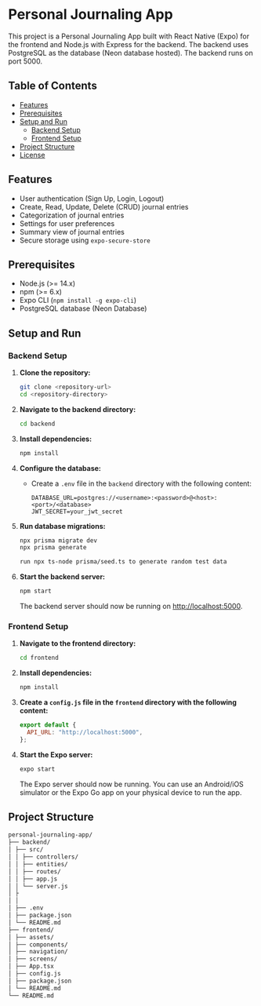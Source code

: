 # Personal Journaling App

This project is a Personal Journaling App built with React Native (Expo) for the frontend and Node.js with Express for the backend. The backend uses PostgreSQL as the database (Neon database hosted). The backend runs on port 5000.

## Table of Contents

- [Features](#features)
- [Prerequisites](#prerequisites)
- [Setup and Run](#setup-and-run)
  - [Backend Setup](#backend-setup)
  - [Frontend Setup](#frontend-setup)
- [Project Structure](#project-structure)
- [License](#license)

## Features

- User authentication (Sign Up, Login, Logout)
- Create, Read, Update, Delete (CRUD) journal entries
- Categorization of journal entries
- Settings for user preferences
- Summary view of journal entries
- Secure storage using `expo-secure-store`

## Prerequisites

- Node.js (>= 14.x)
- npm (>= 6.x)
- Expo CLI (`npm install -g expo-cli`)
- PostgreSQL database (Neon Database)

## Setup and Run

### Backend Setup

1. **Clone the repository:**

   ```sh
   git clone <repository-url>
   cd <repository-directory>
   ```

2. **Navigate to the backend directory:**

   ```sh
   cd backend
   ```

3. **Install dependencies:**

   ```sh
   npm install
   ```

4. **Configure the database:**

   - Create a `.env` file in the `backend` directory with the following content:
     ```env
     DATABASE_URL=postgres://<username>:<password>@<host>:<port>/<database>
     JWT_SECRET=your_jwt_secret
     ```

5. **Run database migrations:**

   ```sh
   npx prisma migrate dev
   npx prisma generate

   run npx ts-node prisma/seed.ts to generate random test data
   ```

6. **Start the backend server:**

   ```sh
   npm start
   ```

   The backend server should now be running on [http://localhost:5000](http://localhost:5000).

### Frontend Setup

1. **Navigate to the frontend directory:**

   ```sh
   cd frontend
   ```

2. **Install dependencies:**

   ```sh
   npm install
   ```

3. **Create a `config.js` file in the `frontend` directory with the following content:**

   ```javascript
   export default {
     API_URL: "http://localhost:5000",
   };
   ```

4. **Start the Expo server:**

   ```sh
   expo start
   ```

   The Expo server should now be running. You can use an Android/iOS simulator or the Expo Go app on your physical device to run the app.

## Project Structure

```markdown
personal-journaling-app/
├── backend/
│ ├── src/
│ │ ├── controllers/
│ │ ├── entities/
│ │ ├── routes/
│ │ ├── app.js
│ │ └── server.js
│ ├
│ │  
│ ├── .env
│ ├── package.json
│ └── README.md
├── frontend/
│ ├── assets/
│ ├── components/
│ ├── navigation/
│ ├── screens/
│ ├── App.tsx
│ ├── config.js
│ ├── package.json
│ └── README.md
└── README.md
```
